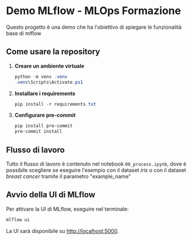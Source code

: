 # Demo MLflow - MLOps Formazione

Questo progetto è una demo che ha l'obiettivo di spiegare le funzionalità base di mlflow

## Come usare la repository

1. **Creare un ambiente virtuale**
	```powershell
	python -m venv .venv
	.venv\Scripts\Activate.ps1
	```

2. **Installare i requirements**
	```powershell
	pip install -r requirements.txt
	```

3. **Configurare pre-commit**
	```powershell
	pip install pre-commit
	pre-commit install
	```

## Flusso di lavoro

Tutto il flusso di lavoro è contenuto nel notebook `00_process.ipynb`, dove è possibile scegliere se eseguire l'esempio con il dataset *iris* o con il dataset *breast cancer* tramite il parametro "example_name"

## Avvio della UI di MLflow

Per attivare la UI di MLflow, eseguire nel terminale:

```powershell
mlflow ui
```

La UI sarà disponibile su [http://localhost:5000](http://localhost:5000).
